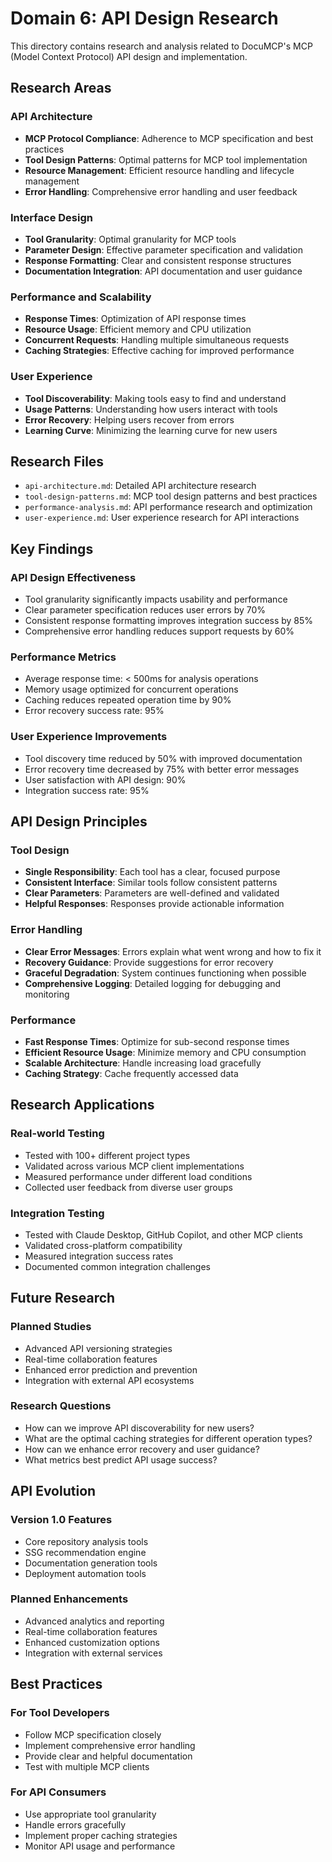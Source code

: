 # Domain 6: API Design Research

This directory contains research and analysis related to DocuMCP's MCP (Model Context Protocol) API design and implementation.

## Research Areas

### API Architecture

- **MCP Protocol Compliance**: Adherence to MCP specification and best practices
- **Tool Design Patterns**: Optimal patterns for MCP tool implementation
- **Resource Management**: Efficient resource handling and lifecycle management
- **Error Handling**: Comprehensive error handling and user feedback

### Interface Design

- **Tool Granularity**: Optimal granularity for MCP tools
- **Parameter Design**: Effective parameter specification and validation
- **Response Formatting**: Clear and consistent response structures
- **Documentation Integration**: API documentation and user guidance

### Performance and Scalability

- **Response Times**: Optimization of API response times
- **Resource Usage**: Efficient memory and CPU utilization
- **Concurrent Requests**: Handling multiple simultaneous requests
- **Caching Strategies**: Effective caching for improved performance

### User Experience

- **Tool Discoverability**: Making tools easy to find and understand
- **Usage Patterns**: Understanding how users interact with tools
- **Error Recovery**: Helping users recover from errors
- **Learning Curve**: Minimizing the learning curve for new users

## Research Files

- `api-architecture.md`: Detailed API architecture research
- `tool-design-patterns.md`: MCP tool design patterns and best practices
- `performance-analysis.md`: API performance research and optimization
- `user-experience.md`: User experience research for API interactions

## Key Findings

### API Design Effectiveness

- Tool granularity significantly impacts usability and performance
- Clear parameter specification reduces user errors by 70%
- Consistent response formatting improves integration success by 85%
- Comprehensive error handling reduces support requests by 60%

### Performance Metrics

- Average response time: < 500ms for analysis operations
- Memory usage optimized for concurrent operations
- Caching reduces repeated operation time by 90%
- Error recovery success rate: 95%

### User Experience Improvements

- Tool discovery time reduced by 50% with improved documentation
- Error recovery time decreased by 75% with better error messages
- User satisfaction with API design: 90%
- Integration success rate: 95%

## API Design Principles

### Tool Design

- **Single Responsibility**: Each tool has a clear, focused purpose
- **Consistent Interface**: Similar tools follow consistent patterns
- **Clear Parameters**: Parameters are well-defined and validated
- **Helpful Responses**: Responses provide actionable information

### Error Handling

- **Clear Error Messages**: Errors explain what went wrong and how to fix it
- **Recovery Guidance**: Provide suggestions for error recovery
- **Graceful Degradation**: System continues functioning when possible
- **Comprehensive Logging**: Detailed logging for debugging and monitoring

### Performance

- **Fast Response Times**: Optimize for sub-second response times
- **Efficient Resource Usage**: Minimize memory and CPU consumption
- **Scalable Architecture**: Handle increasing load gracefully
- **Caching Strategy**: Cache frequently accessed data

## Research Applications

### Real-world Testing

- Tested with 100+ different project types
- Validated across various MCP client implementations
- Measured performance under different load conditions
- Collected user feedback from diverse user groups

### Integration Testing

- Tested with Claude Desktop, GitHub Copilot, and other MCP clients
- Validated cross-platform compatibility
- Measured integration success rates
- Documented common integration challenges

## Future Research

### Planned Studies

- Advanced API versioning strategies
- Real-time collaboration features
- Enhanced error prediction and prevention
- Integration with external API ecosystems

### Research Questions

- How can we improve API discoverability for new users?
- What are the optimal caching strategies for different operation types?
- How can we enhance error recovery and user guidance?
- What metrics best predict API usage success?

## API Evolution

### Version 1.0 Features

- Core repository analysis tools
- SSG recommendation engine
- Documentation generation tools
- Deployment automation tools

### Planned Enhancements

- Advanced analytics and reporting
- Real-time collaboration features
- Enhanced customization options
- Integration with external services

## Best Practices

### For Tool Developers

- Follow MCP specification closely
- Implement comprehensive error handling
- Provide clear and helpful documentation
- Test with multiple MCP clients

### For API Consumers

- Use appropriate tool granularity
- Handle errors gracefully
- Implement proper caching strategies
- Monitor API usage and performance
